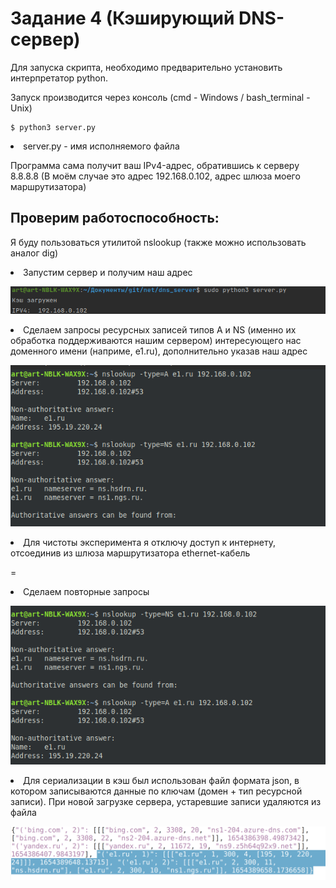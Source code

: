Задание 4 (Кэширующий DNS-сервер)
=====================
Для запуска скрипта, необходимо предварительно установить интерпретатор python.

Запуск производится через консоль (cmd - Windows / bash_terminal - Unix)

    $ python3 server.py

<li> server.py - имя исполняемого файла

Программа сама получит ваш IPv4-адрес, обратившись к серверу 8.8.8.8
(В моём случае это адрес 192.168.0.102, адрес шлюза моего маршрутизатора)

Проверим работоспособность:
------------------
 Я буду пользоваться утилитой nslookup (также можно использовать аналог dig)
 
 <li>
 Запустим сервер и получим наш адрес
 </li>
 
 ![sample](./attachments/1_.png)
 
 <li>
 Сделаем запросы ресурсных записей типов A и NS (именно их обработка поддерживаются нашим сервером) интересующего нас доменного имени (наприме, e1.ru), дополнительно указав наш адрес
 </li>

 ![sample](./attachments/6.png)
 
   
 <li>
 Для чистоты эксперимента я отключу доступ к интернету, отсоединив из шлюза маршрутизатора ethernet-кабель
 </li>
 
=
 <li>
 Сделаем повторные запросы
 </li>
 
 ![sample](./attachments/7.png)

 <li>
 Для сериализации в кэш был использован файл формата json, в котором записываются данные по ключам (домен + тип ресурсной записи). При новой загрузке сервера, устаревшие записи удаляются из файла
 </li>
 
 ![sample](./attachments/8.png)
